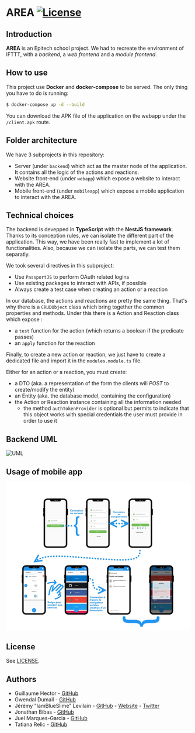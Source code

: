 # AREA [![License](https://img.shields.io/badge/license-MIT-blue.svg?style=flat-square)](LICENSE.txt)

## Introduction

**AREA** is an Epitech school project. We had to recreate the environment of IFTTT,
with a _backend_, a _web frontend_ and a _module frontend_.
 
## How to use

This project use __Docker__ and __docker-compose__ to be served. The only thing you
have to do is running:

```bash
$ docker-compose up -d --build
```

You can download the APK file of the application on the webapp under the `/client.apk`
route.

## Folder architecture

We have 3 subprojects in this repository:
- Server (under `backend`) which act as the master node of the application. It contains
  all the logic of the actions and reactions.
- Website front-end (under `webapp`) which expose a website to interact with the AREA.
- Mobile front-end (under `mobileapp`) which expose a mobile application to interact with
  the AREA.

## Technical choices

The backend is devepped in __TypeScript__ with the __NestJS framework__. Thanks to
its conception rules, we can isolate the different part of the application. This way,
we have been really fast to implement a lot of functionalities. Also, because we can
isolate the parts, we can test them separatly.

We took several directives in this subproject:
- Use `PassportJS` to perform OAuth related logins
- Use existing packages to interact with APIs, if possible
- Always create a test case when creating an action or a reaction

In our database, the actions and reactions are pretty the same thing. That's why there
is a `CRUDObject` class which bring together the common properties and methods. Under this
there is a Action and Reaction class which expose :
- a `test` function for the action (which returns a boolean if the predicate passes)
- an `apply` function for the reaction

Finally, to create a new action or reaction, we just have to create a dedicated file
and import it in the `modules.module.ts` file.

Either for an action or a reaction, you must create:
- a DTO (aka. a representation of the form the clients will _POST_ to create/modify the entity)
- an Entity (aka. the database model, containing the configuration)
- the Action or Reaction instance containing all the information needed
  - the method `authTokenProvider` is optional but permits to indicate that this object
    works with special credentials the user must provide in order to use it

## Backend UML

![UML](doc/uml.png)

## Usage of mobile app

![Mobile](doc/mobile.jpg)

## License

See [LICENSE](LICENSE).

## Authors

- Guillaume Hector - [GitHub](https://github.com/LeChatErrant)
- Gwendal Dumail - [GitHub](https://github.com/GDumail)
- Jérémy "IamBlueSlime" Levilain - [GitHub](https://github.com/IamBlueSlime) - [Website](https://jeremylvln.fr) - [Twitter](https://twitter.com/iamblueslime)
- Jonathan Bibas - [GitHub](https://github.com/Katsuyu)
- Juel Marques-Garcia - [GitHub](https://github.com/FriendlyManiakk)
- Tatiana Relìc - [GitHub](https://github.com/Berryllion)
